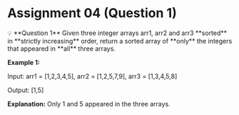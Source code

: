 # Assignment 04 (Question 1)

<aside>
💡 **Question 1**
Given three integer arrays arr1, arr2 and arr3 **sorted** in **strictly increasing** order, return a sorted array of **only** the integers that appeared in **all** three arrays.

**Example 1:**

Input: arr1 = [1,2,3,4,5], arr2 = [1,2,5,7,9], arr3 = [1,3,4,5,8]

Output: [1,5]

**Explanation:** Only 1 and 5 appeared in the three arrays.

</aside>
